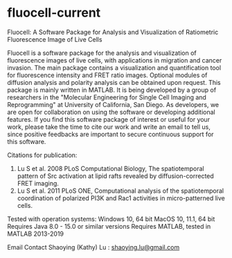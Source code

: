 # fluocell-current
Fluocell: A Software Package for Analysis and Visualization of Ratiometric Fluorescence Image of Live Cells

Fluocell is a software package for the analysis and visualization of fluorescence images of live cells, with applications in  migration and cancer invasion. The main package contains a visualization and quantification tool for fluorescence intensity and FRET ratio images. Optional modules of diffusion analysis and polarity analysis can be obtained upon request. This package is mainly written in MATLAB. It is being developed by a group of researchers in the "Molecular Engineering for Single Cell 
Imaging and Reprogramming" at University of California, San Diego. As developers, we are open for collaboration on using the 
software or developing additional features. If you find this software package of interest or useful for your work, please 
take the time to cite our work and write an email to tell us, since positive feedbacks are important to secure continuous 
support for this software.

Citations for publication:
1. Lu S et al. 2008 PLoS Computational Biology, The spatiotemporal pattern of Src activation at lipid rafts revealed by 
diffusion-corrected FRET imaging. 
2. Lu S et al. 2011 PLoS ONE, Computational analysis of the spatiotemporal coordination of polarized PI3K and Rac1 activities 
in micro-patterned live cells.

Tested with operation systems: 
  Windows 10, 64 bit
  MacOS 10, 11.1, 64 bit
Requires Java 8.0 - 15.0 or similar versions
Requires MATLAB, tested in MATLAB 2013-2019 

Email Contact Shaoying (Kathy) Lu : shaoying.lu@gmail.com

